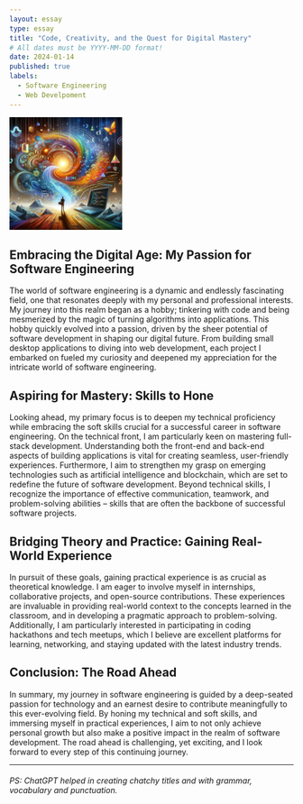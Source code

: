 ```yaml
---
layout: essay
type: essay
title: "Code, Creativity, and the Quest for Digital Mastery"
# All dates must be YYYY-MM-DD format!
date: 2024-01-14
published: true
labels:
  - Software Engineering
  - Web Develpoment
---
```


<img width="200px" class="rounded float-start pe-4" src="../img/ExploringWeb.png">

## Embracing the Digital Age: My Passion for Software Engineering

The world of software engineering is a dynamic and endlessly fascinating field, one that resonates deeply with my personal and professional interests. My journey into this realm began as a hobby; tinkering with code and being mesmerized by the magic of turning algorithms into applications. This hobby quickly evolved into a passion, driven by the sheer potential of software development in shaping our digital future. From building small desktop applications to diving into web development, each project I embarked on fueled my curiosity and deepened my appreciation for the intricate world of software engineering.

## Aspiring for Mastery: Skills to Hone

Looking ahead, my primary focus is to deepen my technical proficiency while embracing the soft skills crucial for a successful career in software engineering. On the technical front, I am particularly keen on mastering full-stack development. Understanding both the front-end and back-end aspects of building applications is vital for creating seamless, user-friendly experiences. Furthermore, I aim to strengthen my grasp on emerging technologies such as artificial intelligence and blockchain, which are set to redefine the future of software development. Beyond technical skills, I recognize the importance of effective communication, teamwork, and problem-solving abilities – skills that are often the backbone of successful software projects.

## Bridging Theory and Practice: Gaining Real-World Experience

In pursuit of these goals, gaining practical experience is as crucial as theoretical knowledge. I am eager to involve myself in internships, collaborative projects, and open-source contributions. These experiences are invaluable in providing real-world context to the concepts learned in the classroom, and in developing a pragmatic approach to problem-solving. Additionally, I am particularly interested in participating in coding hackathons and tech meetups, which I believe are excellent platforms for learning, networking, and staying updated with the latest industry trends.

## Conclusion: The Road Ahead

In summary, my journey in software engineering is guided by a deep-seated passion for technology and an earnest desire to contribute meaningfully to this ever-evolving field. By honing my technical and soft skills, and immersing myself in practical experiences, I aim to not only achieve personal growth but also make a positive impact in the realm of software development. The road ahead is challenging, yet exciting, and I look forward to every step of this continuing journey.

<hr>

###### PS: ChatGPT helped in creating chatchy titles and with grammar, vocabulary and punctuation.
